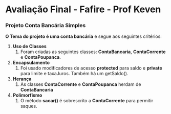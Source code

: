 # Avaliação Final - Fafire - Prof Keven

### Projeto Conta Bancária Simples

**O Tema do projeto é uma conta bancária** e segue aos seguintes critérios:

1. **Uso de Classes**
    1. Foram criadas as seguintes classes: **ContaBancaria**, **ContaCorrente** e **ContaPoupanca**.
2. **Encapsulamento**
    1. Foi usado modificadores de acesso **protected** para saldo e **private** para limite e taxaJuros. Também há um getSaldo().
3. **Herança**
    1. As classes **ContaCorrente** e **ContaPoupanca** herdam de **ContaBancaria**
4. **Polimorfismo**
    1. O método **sacar()** é sobrescrito a **ContaCorrente** para permitir saques.
   
